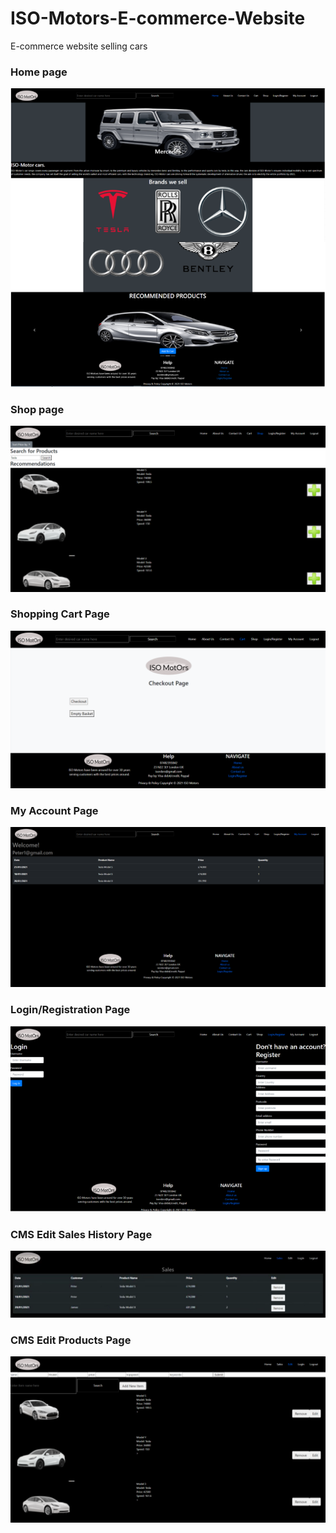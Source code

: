 # ISO-Motors-E-commerce-Website
E-commerce website selling cars

  <h3>Home page</h3>
  <img src="README_Images/Index.PNG">
  
  <h3>Shop page</h3> 
  <img src="README_Images/Shop.png">
  
  <h3>Shopping Cart Page</h3> 
  <img src="README_Images/Cart.png">
  
  <h3>My Account Page</h3>
  <img src="README_Images/My_Account.png">
  
  <h3>Login/Registration Page</h3>
  <img src="README_Images/Register.PNG">
  
  <h3>CMS Edit Sales History Page</h3>
  <img src="README_Images/CMS_Edit_Sales.png">
  
  <h3>CMS Edit Products Page</h3>
  <img src="README_Images/CMS_Edit_Products.png">
   
